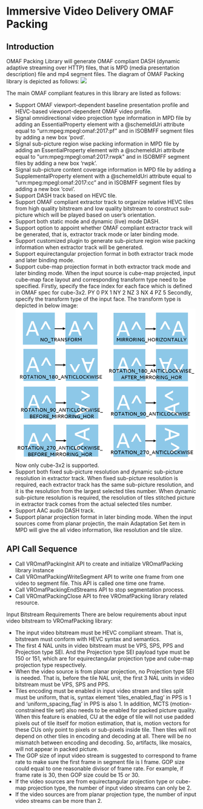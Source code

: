 # Immersive Video Delivery OMAF Packing

## Introduction
OMAF Packing Library will generate OMAF compliant DASH (dynamic adaptive streaming over HTTP) files, that is MPD (media presentation description) file and mp4 segment files.
The diagram of OMAF Packing library is depicted as follows:
<IMG src="img/OMAF_Compliant_Video_Delivery_Packing.png" height="550">

The main OMAF compliant features in this library are listed as follows:
- Support OMAF viewport-dependent baseline presentation profile and HEVC-based viewport-dependent OMAF video profile.
- Signal omnidirectional video projection type information in MPD file by adding an EssentialProperty element with a @schemeIdUri attribute equal to “urn:mpeg:mpegI:omaf:2017:pf” and in ISOBMFF segment files by adding a new box ‘povd’.
- Signal sub-picture region wise packing information in MPD file by adding an EssentialProperty element with a @schemeIdUri attribute equal to "urn:mpeg:mpegI:omaf:2017:rwpk" and in ISOBMFF segment files by adding a new box ‘rwpk’.
- Signal sub-picture content coverage information in MPD file by adding a SupplementalProperty element with a @schemeIdUri attribute equal to “urn:mpeg:mpegI:omaf:2017:cc” and in ISOBMFF segment files by adding a new box ‘covi’.
- Support DASH track based on HEVC tile.
- Support OMAF compliant extractor track to organize relative HEVC tiles from high quality bitstream and low quality bitstream to construct sub-picture which will be played based on user’s orientation.
- Support both static mode and dynamic (live) mode DASH.
- Support option to appoint whether OMAF compliant extractor track will be generated, that is, extractor track mode or later binding mode.
- Support customized plugin to generate sub-picture region wise packing information when extractor track will be generated.
- Support equirectangular projection format in both extractor track mode and later binding mode.
- Support cube-map projection format in both extractor track mode and later binding mode.
  When the input source is cube-map projected, input cube-map face layout and corresponding transform type need to be specified.
  Firstly, specify the face index for each face which is defined in OMAF spec for cube-3x2.
  PY 0
  PX 1
  NY 2
  NZ 3
  NX 4
  PZ 5
  Secondly, specify the transform type of the input face. The transform type is depicted in below image:
  <IMG src="img/OMAF_Compliant-Video-Delivery-transform_type.png" height="400">
  Now only cube-3x2 is supported.
- Support both fixed sub-picture resolution and dynamic sub-picture resolution in extractor track.
  When fixed sub-picture resolution is required, each extractor track has the same sub-picture resolution, and it is the resolution from the largest selected tiles number.
  When dynamic sub-picture resolution is required, the resolution of tiles stitched picture in extractor track comes from the actual selected tiles number.
- Support AAC audio DASH track.
- Support planar projection format in later binding mode.
  When the input sources come from planar projectin, the main Adaptation Set item in MPD will give the all video information, like resolution and tile slize.

## API Call Sequence
- Call VROmafPackingInit API to create and initialize VROmafPacking library instance
- Call VROmafPackingWriteSegment API to write one frame from one video to segment file. This API is called one time one frame.
- Call VROmafPackingEndStreams API to stop segmentation process.
- Call VROmafPackingClose API to free VROmafPacking library related resource.

Input Bitstream Requirements
There are below requirements about input video bitstream to VROmafPacking library:
- The input video bitstream must be HEVC compliant stream. That is, bitstream must conform with HEVC syntax and semantics.
- The first 4 NAL units in video bitstream must be VPS, SPS, PPS and Projection type SEI. And the Projection type SEI payload type must be 150 or 151, which are for equirectangular projection type and cube-map projection type respectively.
- When the video source is from planar projection, no Projection type SEI is needed. That is, before the tile NAL unit, the first 3 NAL units in video bitstream must be VPS, SPS and PPS.
- Tiles encoding must be enabled in input video stream and tiles split must be uniform, that is, syntax element ‘tiles_enabled_flag’ in PPS is 1 and ‘uniform_spacing_flag’ in PPS is also 1. In addition, MCTS (motion-constrained tile set) also needs to be enabled for packed picture quality. When this feature is enabled, CU at the edge of tile will not use padded pixels out of tile itself for motion estimation, that is, motion vectors for these CUs only point to pixels or sub-pixels inside tile. Then tiles will not depend on other tiles in encoding and decoding at all. There will be no mismatch between encoding and decoding. So, artifacts, like mosaics, will not appear in packed picture.
- The GOP size of input video stream is suggested to correspond to frame rate to make sure the first frame in segment file is I frame. GOP size could equal to one reasonable divisor of frame rate. For example, if frame rate is 30, then GOP size could be 15 or 30.
- If the video sources are from equirectangular projection type or cube-map projection type, the number of input video streams can only be 2.
- If the video sources are from planar projection type, the number of input video streams can be more than 2.
